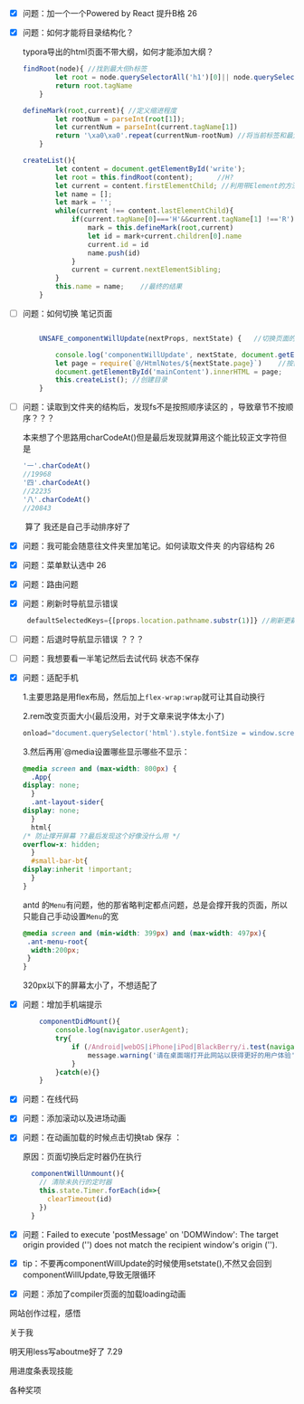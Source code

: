 - [x] 问题：加一个一个Powered by React 提升B格   26

- [x] 问题：如何才能将目录结构化？

   typora导出的html页面不带大纲，如何才能添加大纲？

   ```javascript
   findRoot(node){ //找到最大但h标签
           let root = node.querySelectorAll('h1')[0]|| node.querySelectorAll('h2')[0] ||node.querySelectorAll('h3')[0]||node.querySelectorAll('h4')[0] ||node.querySelectorAll('h5')[0]||node.querySelectorAll('h6')[0]
           return root.tagName
       }
   
   defineMark(root,current){ //定义缩进程度
           let rootNum = parseInt(root[1]);
           let currentNum = parseInt(current.tagName[1])
           return '\xa0\xa0'.repeat(currentNum-rootNum) //将当前标签和最大标签相减，利用repeat更改空格数量（我也太聪明了吧！！）
       }
   
   createList(){
           let content = document.getElementById('write');
           let root = this.findRoot(content);      //H?
           let current = content.firstElementChild; //利用带Element的方法可排除text节点的干扰
           let name = [];
           let mark = '';
           while(current !== content.lastElementChild){  
               if(current.tagName[0]==='H'&&current.tagName[1] !=='R'){  //找出h标签但排除hr
                   mark = this.defineMark(root,current)
                   let id = mark+current.children[0].name
                   current.id = id
                   name.push(id)
               }
               current = current.nextElementSibling;
           }
           this.name = name;    //最终的结果
       }
   
   ```

- [ ] 问题：如何切换 笔记页面

   ```javascript
   
       UNSAFE_componentWillUpdate(nextProps, nextState) {   //切换页面的函数
   
           console.log('componentWillUpdate', nextState, document.getElementById('mainContent'))
           let page = require(`@/HtmlNotes/${nextState.page}`)    //按需导入
           document.getElementById('mainContent').innerHTML = page;
           this.createList(); //创建目录
       }
   ```

   

- [ ] 问题：读取到文件夹的结构后，发现fs不是按照顺序读区的 ，导致章节不按顺序？？？

  ​			本来想了个思路用charCodeAt()但是最后发现就算用这个能比较正文字符但是

  ```javascript
  '一'.charCodeAt()
  //19968
  '四'.charCodeAt()
  //22235
  '八'.charCodeAt()
  //20843
  ```
  
  ​			算了 我还是自己手动排序好了

- [x] 问题：我可能会随意往文件夹里加笔记。如何读取文件夹 的内容结构  26

- [x] 问题：菜单默认选中   26

- [x] 问题：路由问题

- [x] 问题：刷新时导航显示错误

   ```JavaScript
    defaultSelectedKeys={[props.location.pathname.substr(1)]} //刷新更新tab
   ```

   

- [ ] 问题：后退时导航显示错误 ？？？

- [ ] 问题：我想要看一半笔记然后去试代码 状态不保存

   

- [x] 问题：适配手机

   1.主要思路是用flex布局，然后加上`flex-wrap:wrap`就可让其自动换行

   2.rem改变页面大小(最后没用，对于文章来说字体太小了)

   ```javascript
   onload="document.querySelector('html').style.fontSize = window.screen.width / 96 + 'px';"  //我的屏幕时1440 所以1rem=15px的比例
   ```


   3.然后再用`@media设置哪些显示哪些不显示：

   ```css
   @media screen and (max-width: 800px) {
     .App{
   display: none;
     }
     .ant-layout-sider{
   display: none;   
     }
     html{
   /* 防止撑开屏幕 ??最后发现这个好像没什么用 */ 
   overflow-x: hidden;   
     }
     #small-bar-bt{
   display:inherit !important;
     }
   }
   ```

   antd 的`Menu`有问题，他的那省略判定都点问题，总是会撑开我的页面，所以只能自己手动设置`Menu`的宽

   ```css
   @media screen and (min-width: 399px) and (max-width: 497px){
    .ant-menu-root{
     width:200px;
    }
   }
   ```
   320px以下的屏幕太小了，不想适配了

- [x] 问题：增加手机端提示

   ```javascript
       componentDidMount(){
           console.log(navigator.userAgent);
           try{
               if (/Android|webOS|iPhone|iPod|BlackBerry/i.test(navigator.userAgent)) {
                   message.warning('请在桌面端打开此网站以获得更好的用户体验',5);
               }
           }catch(e){}
       }
   ```

   

- [x] 问题：在线代码

- [x] 问题：添加滚动以及进场动画

- [x] 问题：在动画加载的时候点击切换tab 保存  ：
	
	 原因：页面切换后定时器仍在执行
	
	```javascript
	  componentWillUnmount(){
	    // 清除未执行的定时器
	    this.state.Timer.forEach(id=>{
	      clearTimeout(id)
	    })
	  }
	```
	
- [x] 问题：Failed to execute 'postMessage' on 'DOMWindow': The target origin provided ('<URL>') does not match the recipient window's origin ('<URL>').

- [x] tip：不要再componentWillUpdate的时候使用setstate(),不然又会回到componentWillUpdate,导致无限循环

- [x] 问题：添加了compiler页面的加载loading动画







网站创作过程，感悟

关于我

明天用less写aboutme好了   7.29



用进度条表现技能

各种奖项





